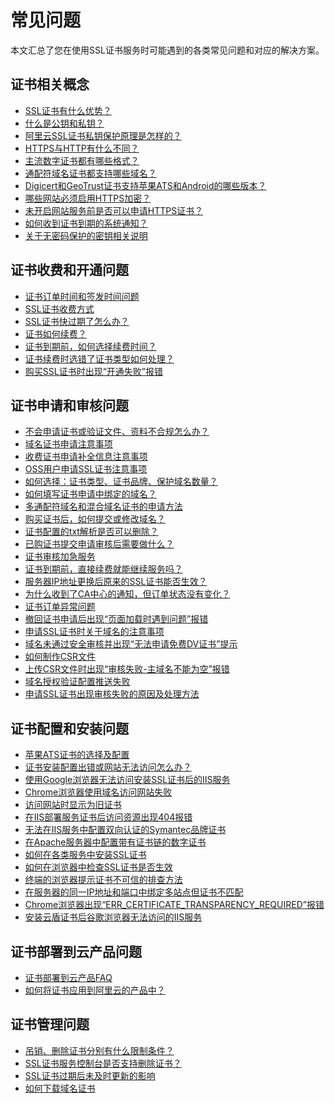 # 常见问题

本文汇总了您在使用SSL证书服务时可能遇到的各类常见问题和对应的解决方案。

## 证书相关概念

-   [SSL证书有什么优势？](/intl.zh-CN/产品简介/常见问题/SSL证书有什么优势？.md)
-   [什么是公钥和私钥？](/intl.zh-CN/产品简介/常见问题/什么是公钥和私钥？.md)
-   [阿里云SSL证书私钥保护原理是怎样的？](/intl.zh-CN/产品简介/常见问题/阿里云SSL证书私钥保护原理是怎样的？.md)
-   [HTTPS与HTTP有什么不同？](/intl.zh-CN/产品简介/常见问题/HTTPS与HTTP有什么不同？.md)
-   [主流数字证书都有哪些格式？](/intl.zh-CN/产品简介/常见问题/主流数字证书都有哪些格式？.md)
-   [通配符域名证书都支持哪些域名？](/intl.zh-CN/产品简介/常见问题/通配符域名证书都支持哪些域名？.md)
-   [Digicert和GeoTrust证书支持苹果ATS和Android的哪些版本？]()
-   [哪些网站必须启用HTTPS加密？](/intl.zh-CN/产品简介/常见问题/哪些网站必须启用HTTPS加密？.md)
-   [未开启网站服务前是否可以申请HTTPS证书？]()
-   [如何收到证书到期的系统通知？]()
-   [关于无密码保护的密钥相关说明](https://www.alibabacloud.com/help/doc-detail/42217.htm)

## 证书收费和开通问题

-   [证书订单时间和签发时间问题]()
-   [SSL证书收费方式](/intl.zh-CN/产品计费/常见问题/SSL证书收费方式.md)
-   [SSL证书快过期了怎么办？]()
-   [证书如何续费？]()
-   [证书到期前，如何选择续费时间？]()
-   [证书续费时选错了证书类型如何处理？]()
-   [购买SSL证书时出现“开通失败”报错](https://www.alibabacloud.com/help/doc-detail/48431.htm)

## 证书申请和审核问题

-   [不会申请证书或验证文件、资料不合规怎么办？]()
-   [域名证书申请注意事项](/intl.zh-CN/证书申请/常见问题/域名证书申请注意事项.md)
-   [收费证书申请补全信息注意事项](/intl.zh-CN/证书申请/常见问题/收费证书申请补全信息注意事项.md)
-   [OSS用户申请SSL证书注意事项](/intl.zh-CN/证书申请/常见问题/OSS用户申请SSL证书注意事项.md)
-   [如何选择：证书类型、证书品牌、保护域名数量？](/intl.zh-CN/证书申请/常见问题/如何选择：证书类型、证书品牌、保护域名数量？.md)
-   [如何填写证书申请中绑定的域名？](/intl.zh-CN/证书申请/常见问题/如何填写证书申请中绑定的域名？.md)
-   [多通配符域名和混合域名证书的申请方法](/intl.zh-CN/证书申请/常见问题/多通配符域名和混合域名证书的申请方法.md)
-   [购买证书后，如何提交或修改域名？]()
-   [证书配置的txt解析是否可以删除？]()
-   [已购证书提交申请审核后需要做什么？](/intl.zh-CN/证书申请/常见问题/已购证书提交申请审核后需要做什么？.md)
-   [证书审核加急服务]()
-   [证书到期前，直接续费就能继续服务吗？]()
-   [服务器IP地址更换后原来的SSL证书能否生效？](/intl.zh-CN/证书申请/常见问题/服务器IP地址更换后原来的SSL证书能否生效？.md)
-   [为什么收到了CA中心的通知，但订单状态没有变化？](/intl.zh-CN/证书申请/常见问题/为什么收到了CA中心的通知，但订单状态没有变化？.md)
-   [证书订单异常问题](/intl.zh-CN/证书申请/常见问题/证书订单异常问题.md)
-   [撤回证书申请后出现“页面加载时遇到问题”报错](https://www.alibabacloud.com/help/doc-detail/131944.htm)
-   [申请SSL证书时关于域名的注意事项](https://www.alibabacloud.com/help/doc-detail/42223.htm)
-   [域名未通过安全审核并出现“无法申请免费DV证书”提示](https://www.alibabacloud.com/help/doc-detail/47996.htm)
-   [如何制作CSR文件](https://www.alibabacloud.com/help/doc-detail/42218.htm)
-   [上传CSR文件时出现“审核失败-主域名不能为空”报错](https://www.alibabacloud.com/help/doc-detail/48025.htm)
-   [域名授权验证配置推送失败](https://www.alibabacloud.com/help/doc-detail/48058.htm)
-   [申请SSL证书出现审核失败的原因及处理方法](https://www.alibabacloud.com/help/doc-detail/48720.htm)

## 证书配置和安装问题

-   [苹果ATS证书的选择及配置](/intl.zh-CN/证书安装/常见问题/苹果ATS证书的选择及配置.md)
-   [证书安装配置出错或网站无法访问怎么办？]()
-   [使用Google浏览器无法访问安装SSL证书后的IIS服务](https://www.alibabacloud.com/help/doc-detail/108049.htm)
-   [Chrome浏览器使用域名访问网站失败](https://www.alibabacloud.com/help/doc-detail/131811.htm)
-   [访问网站时显示为旧证书](https://www.alibabacloud.com/help/doc-detail/131816.htm)
-   [在IIS部署服务证书后访问资源出现404报错](https://www.alibabacloud.com/help/doc-detail/132049.htm)
-   [无法在IIS服务中配置双向认证的Symantec品牌证书](https://www.alibabacloud.com/help/doc-detail/132225.htm)
-   [在Apache服务器中配置带有证书链的数字证书](https://www.alibabacloud.com/help/doc-detail/42215.htm)
-   [如何在各类服务中安装SSL证书](https://www.alibabacloud.com/help/doc-detail/44596.htm)
-   [如何在浏览器中检查SSL证书是否生效](https://www.alibabacloud.com/help/doc-detail/42226.htm)
-   [终端的浏览器提示证书不可信的排查方法](https://www.alibabacloud.com/help/doc-detail/48023.htm)
-   [在服务器的同一IP地址和端口中绑定多站点但证书不匹配](https://www.alibabacloud.com/help/doc-detail/48032.htm)
-   [Chrome浏览器出现“ERR\_CERTIFICATE\_TRANSPARENCY\_REQUIRED”报错](https://www.alibabacloud.com/help/doc-detail/48963.htm)
-   [安装云盾证书后谷歌浏览器无法访问的IIS服务](https://www.alibabacloud.com/help/doc-detail/74807.htm)

## 证书部署到云产品问题

-   [证书部署到云产品FAQ](/intl.zh-CN/证书安装/常见问题/证书部署到云产品FAQ.md)
-   [如何将证书应用到阿里云的产品中？](/intl.zh-CN/证书安装/常见问题/如何将证书应用到阿里云的产品中？.md)

## 证书管理问题

-   [吊销、删除证书分别有什么限制条件？](/intl.zh-CN/证书吊销与删除/常见问题/吊销、删除证书分别有什么限制条件？.md)
-   [SSL证书服务控制台是否支持删除证书？]()
-   [SSL证书过期后未及时更新的影响](https://www.alibabacloud.com/help/doc-detail/102854.htm)
-   [如何下载域名证书](https://www.alibabacloud.com/help/doc-detail/119852.htm)

